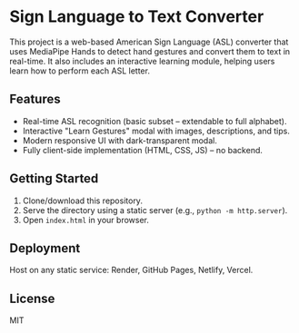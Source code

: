 
# Sign Language to Text Converter

This project is a web-based American Sign Language (ASL) converter that uses MediaPipe Hands to detect hand gestures and convert them to text in real-time. It also includes an interactive learning module, helping users learn how to perform each ASL letter.

## Features
- Real-time ASL recognition (basic subset – extendable to full alphabet).
- Interactive "Learn Gestures" modal with images, descriptions, and tips.
- Modern responsive UI with dark-transparent modal.
- Fully client-side implementation (HTML, CSS, JS) – no backend.

## Getting Started
1. Clone/download this repository.
2. Serve the directory using a static server (e.g., `python -m http.server`).
3. Open `index.html` in your browser.

## Deployment
Host on any static service: Render, GitHub Pages, Netlify, Vercel.

## License
MIT

